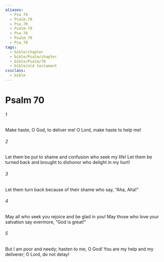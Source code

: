 ```yaml
---
aliases:
  - Psa 70
  - Psalm.70
  - Psa.70
  - Psalm-70
  - Psa-70
  - Psalm_70
  - Psa_70
tags:
  - bible/chapter
  - bible/Psalm/chapter
  - bible/Psalm/70
  - bible/old testament
cssclass:
  - bible
---
```


# Psalm 70

###### 1
Make haste, O God, to deliver me! O Lord, make haste to help me!
###### 2
Let them be put to shame and confusion who seek my life! Let them be turned back and brought to dishonor who delight in my hurt!
###### 3
Let them turn back because of their shame who say, “Aha, Aha!”
###### 4
May all who seek you rejoice and be glad in you! May those who love your salvation say evermore, “God is great!”
###### 5
But I am poor and needy;   hasten to me, O God! You are my help and my deliverer; O Lord, do not delay!


